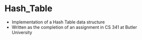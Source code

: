 # Hash_Table
 - Implementation of a Hash Table data structure
 - Written as the completion of an assignment in CS 341 at Butler University
